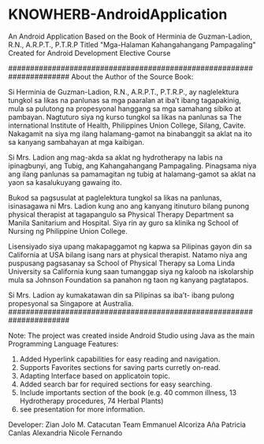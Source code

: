 # KNOWHERB-AndroidApplication
An Android Application Based on the Book of Herminia de Guzman-Ladion, R.N., A.R.P.T., P.T.R.P Titled "Mga-Halaman Kahangahangang Pampagaling" Created for Android Development Elective Course

######################################################################
About the Author of the Source Book:

Si Herminia de Guzman-Ladion, R.N., A.R.P.T., P.T.R.P., ay naglelektura tungkol sa likas na panlunas sa mga paaralan at iba’t ibang tagapakinig, mula sa pulutong na propesyonal hanggang sa mga samahang sibiko at pambayan. Nagtuturo siya ng kurso tungkol sa likas na panlunas sa The international Institute of Health, Philippines Union College, Silang, Cavite. Nakagamit na siya mg ilang halamang-gamot na binabanggit sa aklat na ito sa kanyang sambahayan at mga kaibigan.

Si Mrs. Ladion ang mag-akda sa aklat ng hydrotherapy na labis na ipinagbunyi, ang Tubig, ang Kahangahangang Pampagaling. Pinagsama niya ang ilang panlunas sa pamamagitan ng tubig at halamang-gamot sa aklat na yaon sa kasalukuyang gawaing ito. 

Bukod sa pagsusulat at paglelektura tungkol sa likas na panlunas, isinasagawa ni Mrs. Ladion kung ano ang kanyang itinuturo bilang punong physical therapist at tagapangulo sa Physical Therapy Department sa Manila Sanitarium and Hospital. Siya rin ay guro sa klinika ng School of Nursing ng Philippine Union College.

Lisensiyado siya upang makapaggamot ng kapwa sa Pilipinas gayon din sa California at USA bilang isang nars at physical therapist. Natamo niya ang puspusang pagsasanay sa School of Physical Therapy sa Loma Linda University sa California kung saan tumanggap siya  ng kaloob na iskolarship mula sa Johnson Foundation sa panahon ng taon ng kanyang pagtatapos.

Si Mrs. Ladion ay kumakatawan din sa Pilipinas sa iba’t- ibang pulong propesyonal sa Singapore at Australia.
######################################################################

Note: The project was created inside Android Studio using Java as the main Programming Language
Features:
1. Added Hyperlink capabilities for easy reading and navigation.
2. Supports Favorites sections for saving parts curretly on-read.
3. Adapting Interface based on applicatoin topic.
4. Added search bar for required sections for easy searching.
5. Include importants section of the book (e.g. 40 common illness, 13 Hydrotherapy procedures, 74 Herbal Plants)
6. see presentation for more information.

Developer: Zian Jolo M. Catacutan
Team
Emmanuel Alcoriza
Aña Patricia Canlas
Alexandria Nicole Fernando
